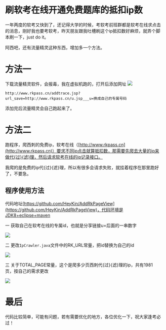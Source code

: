 # 刷软考在线开通免费题库的抵扣ip数

一年两度的软考又快到了，还记得大学的时候，考软考前班群都是软考在线求点击的消息，刚好我也要考软考，昨天朋友跟我吐槽刷这个ip抵扣数好麻烦，就弄个脚本刷一下，just do it。

阿西吧，还有流量精灵这种东西，增加多一个方法。
# 方法一
下载流量精灵软件，会报毒，我在虚拟机跑的，打开后添加网址
![]([img]https://i.loli.net/2019/04/28/5cc539c7b08c6.png[/img])
```
http://www.rkpass.cn/addtrace.jsp?url_save=http://www.rkpass.cn/u.jsp___u=换成自己的专属号码
```
添加完后流量精灵会自己跑起来了。

# 方法二
跑程序，爬西刺的免费ip，软考在线（[http://www.rkpass.cn](http://www.rkpass.cn)）要求不同ip点击就算抵扣数，那需要先爬去大量的ip来做代{过}{滤}理，然后请求软考在线的ip记录接口。


我爬的是免费的ip代{过}{滤}理，所以有很多会请求失败，就挂着程序在那里跑好了，不要急。

## 程序使用方法
代码地址[https://github.com/HeyKin/AddRkPageView](https://github.com/HeyKin/AddRkPageView)，代码环境是JDK8+eclipse+maven

一 获取自己在软考在线的专属id，也就是分享链接u=后面的一串数字

![]([img]https://i.loli.net/2019/04/26/5cc2adc9d321a.png[/img])

二 更改`IpCrawler.java`文件中的RK_URL常量，把id替换为自己的id

![]([img]https://i.loli.net/2019/04/26/5cc2ae67def3c.png[/img])

三 关于TOTAL_PAGE常量，这个是爬多少页西刺代{过}{滤}理的ip，共有1981页，按自己的需求更改

![]([img]https://i.loli.net/2019/04/26/5cc2aeed2d2cc.png[/img])



# 最后
代码比较简单，可能有问题，若有需要优化的地方，各位优化一下，祝大家逢考必过！

